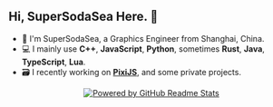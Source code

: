 ## Hi, SuperSodaSea Here. :cup_with_straw:

- :briefcase: I'm SuperSodaSea, a Graphics Engineer from Shanghai, China.
- :computer: I mainly use **C++**, **JavaScript**, **Python**, sometimes **Rust**, **Java**, **TypeScript**, **Lua**.
- :card_file_box: I recently working on [**PixiJS**](https://github.com/pixijs/pixijs), and some private projects.

<p align="center">
    <a href="https://github.com/anuraghazra/github-readme-stats">
        <img src="https://github-readme-stats.vercel.app/api?username=SuperSodaSea&theme=transparent&show_icons=true&count_private=true&hide_border=true&hide_title=true&hide_rank=true)" title="Powered by GitHub Readme Stats"/>
    </a>
</p>
